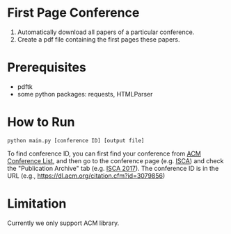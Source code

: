 # First Page Conference

1. Automatically download all papers of a particular conference.
2. Create a pdf file containing the first pages these papers.

# Prerequisites

* pdftk
* some python packages: requests, HTMLParser

# How to Run

`python main.py [conference ID] [output file]`

To find conference ID, you can first find your conference from
[ACM Conference List](https://dl.acm.org/events.cfm), and then go to the
conference page (e.g. [ISCA](https://dl.acm.org/event.cfm?id=RE239)) and check
the "Publication Archive" tab (e.g. [ISCA 2017](https://dl.acm.org/citation.cfm?id=3079856)). The conference ID is in the URL (e.g., https://dl.acm.org/citation.cfm?id=3079856)

# Limitation

Currently we only support ACM library.
